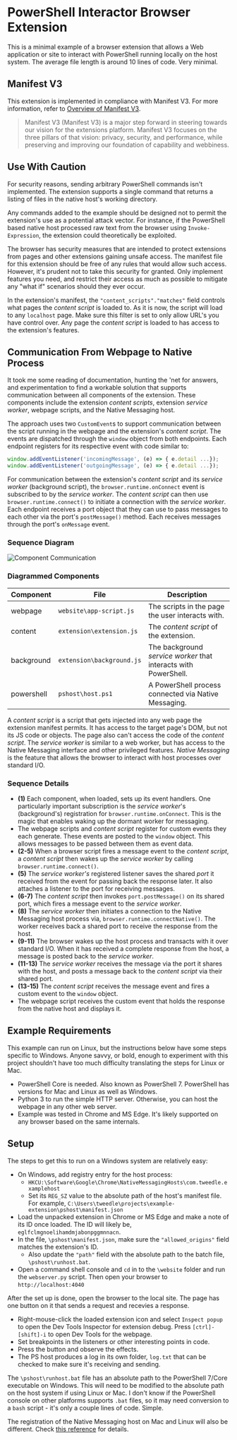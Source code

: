  # PowerShell Interactor Browser Extension
 
This is a minimal example of a browser extension that allows a Web application
or site to interact with PowerShell running locally on the host system. The 
average file length is around 10 lines of code. Very minimal.

## Manifest V3

This extension is implemented in compliance with Manifest V3. For more 
information, refer to [Overview of Manifest V3](https://developer.chrome.com/docs/extensions/mv3/intro/mv3-overview/).

> Manifest V3 (Manifest V3) is a major step forward in steering towards our 
  vision for the extensions platform. Manifest V3 focuses on the three pillars 
  of that vision: privacy, security, and performance, while preserving and 
  improving our foundation of capability and webbiness. 

## Use With Caution

For security reasons, sending arbitrary PowerShell commands isn't implemented. 
The extension supports a single command that returns a listing of files in the 
native host's working directory.

Any commands added to the example should be designed not to permit the 
extension's use as a potential attack vector. For instance, if the PowerShell
based native host processed raw text from the browser using `Invoke-Expression`, 
the extension could theoretically be exploited.

The browser has security measures that are intended to protect extensions from
pages and other extensions gaining unsafe access. The manifest file for this
extension should be free of any rules that would allow such access. However,
it's prudent not to take this security for granted. Only implement features 
you need, and restrict their access as much as possible to mitigate any
"what if" scenarios should they ever occur. 

In the extension's manifest, the `"content_scripts"."matches"` field controls
what pages the *content script* is loaded to. As it is now, the script will
load to any `localhost` page. Make sure this filter is set to only allow 
URL's you have control over. Any page the *content script* is loaded to has
access to the extension's features.

## Communication From Webpage to Native Process

It took me some reading of documentation, hunting the 'net for answers, and 
experimentation to find a workable solution that supports communication between 
all components of the extension. These components include the extension *content
scripts*, extension *service worker*, webpage scripts, and the Native Messaging
host.

The approach uses two `CustomEvent`s to support communication between the 
script running in the webpage and the extension's *content script*. The events
are dispatched through the `window` object from both endpoints. Each endpoint 
registers for its respective event with code similar to:

```javascript
window.addEventListener('incomingMessage', (e) => { e.detail ...});
window.addEventListener('outgoingMessage', (e) => { e.detail ...});
```

For communication between the extension's *content script* and its *service 
worker* (background script), the `browser.runtime.onConnect` event is subscribed
to by the *service worker*. The *content script* can then use 
`browser.runtime.connect()` to initiate a connection with the *service worker*.
Each endpoint receives a port object that they can use to pass messages to each 
other via the port's `postMessage()` method. Each receives messages through 
the port's `onMessage` event.

### Sequence Diagram

![Component Communication](./out/sequence/communication.svg)

### Diagrammed Components
|Component|File|Description|
|---------|----|-----------|
|webpage  |`website\app-script.js`|The scripts in the page the user interacts with.|
|content  |`extension\extension.js`|The *content script* of the extension.|
|background|`extension\background.js`|The background *service worker* that interacts with PowerShell.|
|powershell|`pshost\host.ps1`|A PowerShell process connected via Native Messaging.|

A *content script* is a script that gets injected into any web page the 
extension manifest permits. It has access to the target page's DOM, but not 
its JS code or objects. The page also can't access the code of the *content
script*. The *service worker* is similar to a web worker, but has access to
the Native Messaging interface and other privileged features. *Native Messaging*
is the feature that allows the browser to interact with host processes over 
standard I/O.

### Sequence Details

* **(1)** Each component, when loaded, sets up its event handlers. One 
  particularly important subscription is the *service worker*'s (background's) 
  registration for `browser.runtime.onConnect`. This is the magic that enables 
  waking up the dormant worker for messaging.
* The webpage scripts and *content script* register for custom events they
  each generate. These events are posted to the `window` object. This allows
  messages to be passed between them as event data.
* **(2-5)** When a browser script fires a message event to the *content script*,
  a *content script* then wakes up the *service worker* by calling 
  `browser.runtime.connect()`.
* **(5)** The *service worker's* registered listener saves the shared *port* it 
  received from the event for passing back the response later. It also attaches
  a listener to the port for receiving messages.
* **(6-7)** The *content script* then invokes `port.postMessage()` on its shared 
  port, which fires a message event to the *service worker*.
* **(8)** The *service worker* then initiates a connection to the Native 
  Messaging host process via, `browser.runtime.connectNative()`. The worker 
  receives back a shared port to receive the response from the host.
* **(9-11)** The browser wakes up the host process and transacts with it over 
  standard I/O. When it has received a complete response from the host, a 
  message is posted back to the *service worker*.
* **(11-13)** The *service worker* receives the message via the port it shares 
  with the host, and posts a message back to the *content script* via their 
  shared port.
* **(13-15)** The *content script* receives the message event and fires a custom
  event to the `window` object.
* The webpage script receives the custom event that holds the response from the
  native host and displays it.

## Example Requirements

This example can run on Linux, but the instructions below have some steps
specific to Windows. Anyone savvy, or bold, enough to experiment with this 
project shouldn't have too much difficulty translating the steps for Linux or
Mac.
* PowerShell Core is needed. Also known as PowerShell 7. PowerShell has versions
  for Mac and Linux as well as Windows.
* Python 3 to run the simple HTTP server. Otherwise, you can host the webpage
  in any other web server.
* Example was tested in Chrome and MS Edge. It's likely supported on any 
  browser based on the same internals.

## Setup

The steps to get this to run on a Windows system are relatively easy:

* On Windows, add registry entry for the host process:
  * `HKCU:\Software\Google\Chrome\NativeMessagingHosts\com.tweedle.examplehost`
  * Set its `REG_SZ` value to the absolute path of the host's manifest file.
    For example, 
    `C:\Users\tweedle\projects\example-extension\pshost\manifest.json` 
* Load the unpacked extension in Chrome or MS Edge and make a note of its ID 
  once loaded. The ID will likely be, `eglfclmgnoelihamdmjabonpggmnnacn`.
* In the file, `\pshost\manifest.json`, make sure the `"allowed_origins"` field
  matches the extension's ID.
  * Also update the `"path"` field with the absolute path to the batch file,
    `\pshost\runhost.bat`.
* Open a command shell console and `cd` in to the `\website` folder and run
  the `webserver.py` script. Then open your browser to `http://localhost:4040`

After the set up is done, open the browser to the local site. The page has one
button on it that sends a request and recevies a response.

* Right-mouse-click the loaded extension icon and select `Inspect popup` to open
  the Dev Tools Inspector for extension debug. Press `[ctrl]-[shift]-i` to open
  Dev Tools for the webpage.
* Set breakpoints in the listeners or other interesting points in code.
* Press the button and observe the effects.
* The PS host produces a log in its own folder, `log.txt` that can be checked to
  make sure it's receiving and sending.

The `\pshost\runhost.bat` file has an absolute path to the PowerShell 7/Core
executable on Windows. This will need to be modified to the absolute path
on the host system if using Linux or Mac. I don't know if the PowerShell 
console on other platforms supports `.bat` files, so it may need conversion 
to a `bash` script - it's only a couple lines of code. Simple.

The registration of the Native Messaging host on Mac and Linux will also be
different. Check [this reference](https://developer.chrome.com/docs/apps/nativeMessaging/#native-messaging-host-location) for details.

